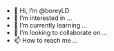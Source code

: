 - 👋 Hi, I’m @boreyLD
- 👀 I’m interested in ...
- 🌱 I’m currently learning ...
- 💞️ I’m looking to collaborate on ...
- 📫 How to reach me ...

<!---
boreyLD/boreyLD is a ✨ special ✨ repository because its `README.md` (this file) appears on your GitHub profile.
You can click the Preview link to take a look at your changes.
--->
